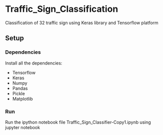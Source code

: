# Traffic_Sign_Classification
Classification of 32 traffic sign using Keras library and Tensorflow platform

## Setup 
### Dependencies
Install all the dependencies:
- Tensorflow
- Keras
- Numpy
- Pandas
- Pickle
- Matplotlib
### Run 
Run the ipython notebook file Traffic_Sign_Classifier-Copy1.ipynb using jupyter notebook
